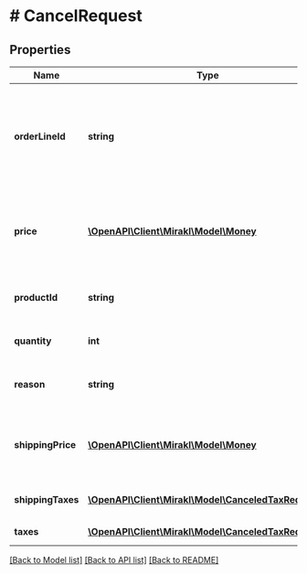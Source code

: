 # # CancelRequest

## Properties

Name | Type | Description | Notes
------------ | ------------- | ------------- | -------------
**orderLineId** | **string** | Unique order line identifier used by Mirakl Connect. ID of the order line to cancel. | [optional]
**price** | [**\OpenAPI\Client\Mirakl\Model\Money**](Money.md) | Product price to cancel, excluding taxes and shipping price | [optional]
**productId** | **string** | Seller product identifier on the channel | [optional]
**quantity** | **int** | Product quantity to cancel | [optional]
**reason** | **string** | The reason why the order line is canceled | [optional]
**shippingPrice** | [**\OpenAPI\Client\Mirakl\Model\Money**](Money.md) | Shipping price to cancel, excluding shipping taxes | [optional]
**shippingTaxes** | [**\OpenAPI\Client\Mirakl\Model\CanceledTaxRequest[]**](CanceledTaxRequest.md) | Shipping taxes to cancel | [optional]
**taxes** | [**\OpenAPI\Client\Mirakl\Model\CanceledTaxRequest[]**](CanceledTaxRequest.md) | Taxes to cancel | [optional]

[[Back to Model list]](../../README.md#models) [[Back to API list]](../../README.md#endpoints) [[Back to README]](../../README.md)
